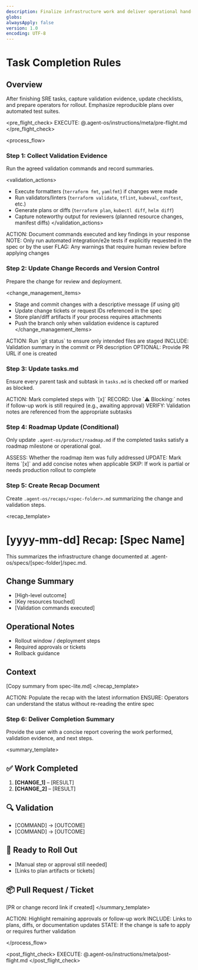 ```yaml
---
description: Finalize infrastructure work and deliver operational hand-off
globs:
alwaysApply: false
version: 1.0
encoding: UTF-8
---
```


# Task Completion Rules

## Overview

After finishing SRE tasks, capture validation evidence, update checklists, and prepare operators for rollout. Emphasize reproducible plans over automated test suites.

<pre_flight_check>
  EXECUTE: @.agent-os/instructions/meta/pre-flight.md
</pre_flight_check>

<process_flow>

<step number="1" name="validation_evidence">

### Step 1: Collect Validation Evidence

Run the agreed validation commands and record summaries.

<validation_actions>
  - Execute formatters (`terraform fmt`, `yamlfmt`) if changes were made
  - Run validators/linters (`terraform validate`, `tflint`, `kubeval`, `conftest`, etc.)
  - Generate plans or diffs (`terraform plan`, `kubectl diff`, `helm diff`)
  - Capture noteworthy output for reviewers (planned resource changes, manifest diffs)
</validation_actions>

<instructions>
  ACTION: Document commands executed and key findings in your response
  NOTE: Only run automated integration/e2e tests if explicitly requested in the spec or by the user
  FLAG: Any warnings that require human review before applying changes
</instructions>

</step>

<step number="2" name="change_management">

### Step 2: Update Change Records and Version Control

Prepare the change for review and deployment.

<change_management_items>
  - Stage and commit changes with a descriptive message (if using git)
  - Update change tickets or request IDs referenced in the spec
  - Store plan/diff artifacts if your process requires attachments
  - Push the branch only when validation evidence is captured
</change_management_items>

<instructions>
  ACTION: Run `git status` to ensure only intended files are staged
  INCLUDE: Validation summary in the commit or PR description
  OPTIONAL: Provide PR URL if one is created
</instructions>

</step>

<step number="3" name="tasks_check">

### Step 3: Update tasks.md

Ensure every parent task and subtask in `tasks.md` is checked off or marked as blocked.

<instructions>
  ACTION: Mark completed steps with `[x]`
  RECORD: Use `⚠️ Blocking:` notes if follow-up work is still required (e.g., awaiting approval)
  VERIFY: Validation notes are referenced from the appropriate subtasks
</instructions>

</step>

<step number="4" name="roadmap_update">

### Step 4: Roadmap Update (Conditional)

Only update `.agent-os/product/roadmap.md` if the completed tasks satisfy a roadmap milestone or operational goal.

<instructions>
  ASSESS: Whether the roadmap item was fully addressed
  UPDATE: Mark items `[x]` and add concise notes when applicable
  SKIP: If work is partial or needs production rollout to complete
</instructions>

</step>

<step number="5" name="recap_document">

### Step 5: Create Recap Document

Create `.agent-os/recaps/<spec-folder>.md` summarizing the change and validation steps.

<recap_template>
  # [yyyy-mm-dd] Recap: [Spec Name]

  This summarizes the infrastructure change documented at .agent-os/specs/[spec-folder]/spec.md.

  ## Change Summary
  - [High-level outcome]
  - [Key resources touched]
  - [Validation commands executed]

  ## Operational Notes
  - Rollout window / deployment steps
  - Required approvals or tickets
  - Rollback guidance

  ## Context
  [Copy summary from spec-lite.md]
</recap_template>

<instructions>
  ACTION: Populate the recap with the latest information
  ENSURE: Operators can understand the status without re-reading the entire spec
</instructions>

</step>

<step number="6" name="completion_summary">

### Step 6: Deliver Completion Summary

Provide the user with a concise report covering the work performed, validation evidence, and next steps.

<summary_template>
  ## ✅ Work Completed
  1. **[CHANGE_1]** – [RESULT]
  2. **[CHANGE_2]** – [RESULT]

  ## 🔍 Validation
  - [COMMAND] → [OUTCOME]
  - [COMMAND] → [OUTCOME]

  ## 🚦 Ready to Roll Out
  - [Manual step or approval still needed]
  - [Links to plan artifacts or tickets]

  ## 📦 Pull Request / Ticket
  [PR or change record link if created]
</summary_template>

<instructions>
  ACTION: Highlight remaining approvals or follow-up work
  INCLUDE: Links to plans, diffs, or documentation updates
  STATE: If the change is safe to apply or requires further validation
</instructions>

</step>

</process_flow>

<post_flight_check>
  EXECUTE: @.agent-os/instructions/meta/post-flight.md
</post_flight_check>
